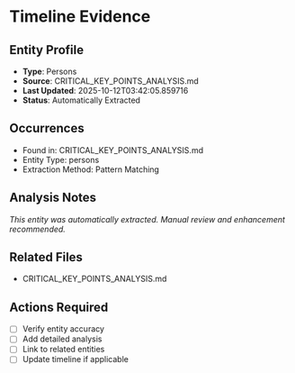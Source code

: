 # Timeline Evidence

## Entity Profile
- **Type**: Persons
- **Source**: CRITICAL_KEY_POINTS_ANALYSIS.md
- **Last Updated**: 2025-10-12T03:42:05.859716
- **Status**: Automatically Extracted

## Occurrences
- Found in: CRITICAL_KEY_POINTS_ANALYSIS.md
- Entity Type: persons
- Extraction Method: Pattern Matching

## Analysis Notes
*This entity was automatically extracted. Manual review and enhancement recommended.*

## Related Files
- CRITICAL_KEY_POINTS_ANALYSIS.md

## Actions Required
- [ ] Verify entity accuracy
- [ ] Add detailed analysis
- [ ] Link to related entities
- [ ] Update timeline if applicable

